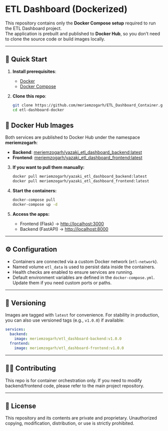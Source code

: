 # ETL Dashboard (Dockerized)

This repository contains only the **Docker Compose setup** required to run the ETL Dashboard project.  
The application is prebuilt and published to **Docker Hub**, so you don’t need to clone the source code or build images locally.

---

## 🚀 Quick Start

1. **Install prerequisites**:
   - [Docker](https://docs.docker.com/get-docker/)
   - [Docker Compose](https://docs.docker.com/compose/install/)

2. **Clone this repo**:

   ```bash
   git clone https://github.com/meriemzogarh/ETL_Dashboard_Container.git
   cd etl-dashboard-docker
   ````

## 🐳 Docker Hub Images

Both services are published to Docker Hub under the namespace **meriemzogarh**:

* **Backend**: [meriemzogarh/yazaki_etl_dashboard_backend:latest](https://hub.docker.com/r/meriemzogarh/yazaki_etl_dashboard_backend)
* **Frontend**: [meriemzogarh/yazaki_etl_dashboard_frontend:latest](https://hub.docker.com/r/meriemzogarh/yazaki_etl_dashboard_frontend)

3. **If you want to pull them manually:**

   ```bash
   docker pull meriemzogarh/yazaki_etl_dashboard_backend:latest
   docker pull meriemzogarh/yazaki_etl_dashboard_frontend:latest
   ```

4. **Start the containers:**

   ```bash
   docker-compose pull
   docker-compose up -d
   ```

5. **Access the apps:**

   * Frontend (Flask) → [http://localhost:3000](http://localhost:3000)
   * Backend (FastAPI) → [http://localhost:8000](http://localhost:8000)

---

## ⚙️ Configuration

* Containers are connected via a custom Docker network (`etl-network`).
* Named volume `etl_data` is used to persist data inside the containers.
* Health checks are enabled to ensure services are running.
* Default environment variables are defined in the `docker-compose.yml`.
  Update them if you need custom ports or paths.

---

## 🔖 Versioning

Images are tagged with `latest` for convenience.
For stability in production, you can also use versioned tags (e.g., `v1.0.0`) if available:

```yaml
services:
  backend:
    image: meriemzogarh/etl_dashboard-backend:v1.0.0
  frontend:
    image: meriemzogarh/etl_dashboard-frontend:v1.0.0
```

---

## 👩‍💻 Contributing

This repo is for container orchestration only.
If you need to modify backend/frontend code, please refer to the main project repository.

---

## 📜 License
This repository and its contents are private and proprietary.
Unauthorized copying, modification, distribution, or use is strictly prohibited.
